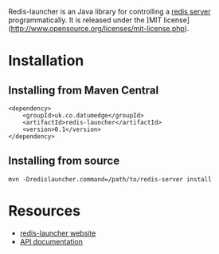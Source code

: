 Redis-launcher is an Java library for controlling a [redis server](http://redis.io/) programmatically.
It is released under the ]MIT license](http://www.opensource.org/licenses/mit-license.php).

Installation
============

Installing from Maven Central
-----------------------------
    <dependency>
    	<groupId>uk.co.datumedge</groupId>
    	<artifactId>redis-launcher</artifactId>
    	<version>0.1</version>
    </dependency>


Installing from source
-----------------------------
    mvn -Dredislauncher.command=/path/to/redis-server install
    
Resources
=========
 * [redis-launcher website](http://datumedge.co.uk/redis-launcher/)
 * [API documentation](http://datumedge.co.uk/redis-launcher/apidocs/index.html)